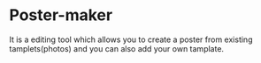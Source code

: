 # Poster-maker
It is a editing tool which allows you to create a poster from existing tamplets(photos) and you can also add your own tamplate.
